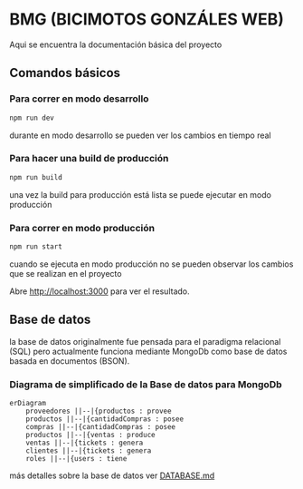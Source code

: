 # BMG (BICIMOTOS GONZÁLES WEB)

Aqui se encuentra la documentación básica del proyecto

## Comandos básicos

### Para correr en modo desarrollo

```bash
npm run dev
```
durante en modo desarrollo se pueden ver los cambios en tiempo real

### Para hacer una build de producción

```bash
npm run build
```
una vez la build para producción está lista se puede ejecutar en modo producción

### Para correr en modo producción

```bash
npm run start
```
cuando se ejecuta en modo producción no se pueden observar los cambios que se realizan en el proyecto

Abre [http://localhost:3000](http://localhost:3000) para ver el resultado.

## Base de datos

la base de datos originalmente fue pensada para el paradigma relacional (SQL) pero actualmente funciona mediante MongoDb como base de datos basada en documentos (BSON).

### Diagrama de simplificado de la Base de datos para MongoDb

```mermaid
erDiagram
    proveedores ||--|{productos : provee
    productos ||--|{cantidadCompras : posee
    compras ||--|{cantidadCompras : posee
    productos ||--|{ventas : produce
    ventas ||--|{tickets : genera
    clientes ||--|{tickets : genera
    roles ||--|{users : tiene
```
más detalles sobre la base de datos ver [DATABASE.md](https://github.com/DiegoSHS/bicimotos-gonzales-web/blob/main/docs/BATABASE.md) 

